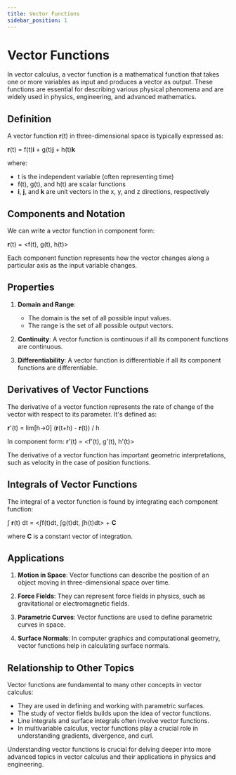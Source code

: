 ```yaml
---
title: Vector Functions
sidebar_position: 1
---
```

# Vector Functions

In vector calculus, a vector function is a mathematical function that takes one or more variables as input and produces a vector as output. These functions are essential for describing various physical phenomena and are widely used in physics, engineering, and advanced mathematics.

## Definition

A vector function **r**(t) in three-dimensional space is typically expressed as:

**r**(t) = f(t)**i** + g(t)**j** + h(t)**k**

where:
- t is the independent variable (often representing time)
- f(t), g(t), and h(t) are scalar functions
- **i**, **j**, and **k** are unit vectors in the x, y, and z directions, respectively

## Components and Notation

We can write a vector function in component form:

**r**(t) = \<f(t), g(t), h(t)>

Each component function represents how the vector changes along a particular axis as the input variable changes.

## Properties

1. **Domain and Range**:
    - The domain is the set of all possible input values.
    - The range is the set of all possible output vectors.

2. **Continuity**:
   A vector function is continuous if all its component functions are continuous.

3. **Differentiability**:
   A vector function is differentiable if all its component functions are differentiable.

## Derivatives of Vector Functions

The derivative of a vector function represents the rate of change of the vector with respect to its parameter. It's defined as:

**r**'(t) = lim[h→0] (**r**(t+h) - **r**(t)) / h

In component form:
**r**'(t) = \<f'(t), g'(t), h'(t)>

The derivative of a vector function has important geometric interpretations, such as velocity in the case of position functions.

## Integrals of Vector Functions

The integral of a vector function is found by integrating each component function:

∫ **r**(t) dt = \<∫f(t)dt, ∫g(t)dt, ∫h(t)dt> + **C**

where **C** is a constant vector of integration.

## Applications

1. **Motion in Space**:
   Vector functions can describe the position of an object moving in three-dimensional space over time.

2. **Force Fields**:
   They can represent force fields in physics, such as gravitational or electromagnetic fields.

3. **Parametric Curves**:
   Vector functions are used to define parametric curves in space.

4. **Surface Normals**:
   In computer graphics and computational geometry, vector functions help in calculating surface normals.

## Relationship to Other Topics

Vector functions are fundamental to many other concepts in vector calculus:

- They are used in defining and working with parametric surfaces.
- The study of vector fields builds upon the idea of vector functions.
- Line integrals and surface integrals often involve vector functions.
- In multivariable calculus, vector functions play a crucial role in understanding gradients, divergence, and curl.

Understanding vector functions is crucial for delving deeper into more advanced topics in vector calculus and their applications in physics and engineering.